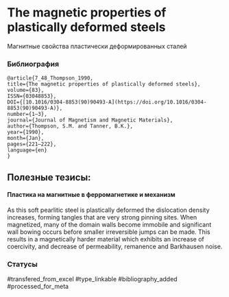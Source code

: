 # The magnetic properties of plastically deformed steels
 
Магнитные свойства пластически деформированных сталей

### Библиография
```
@article{7_48_Thompson_1990,
title={The magnetic properties of plastically deformed steels},
volume={83},
ISSN={03048853},
DOI={[10.1016/0304-8853(90)90493-A](https://doi.org/10.1016/0304-8853(90)90493-A)},
number={1–3},
journal={Journal of Magnetism and Magnetic Materials},
author={Thompson, S.M. and Tanner, B.K.},
year={1990},
month={Jan},
pages={221–222},
language={en}
}
```

## Полезные тезисы:
#### Пластика на магнитные в ферромагнетике и механизм
As this soft pearlitic steel is plastically deformed the dislocation density increases, forming tangles that are very strong pinning sites. When magnetized, many of
the domain walls become immobile and significant wall bowing occurs before smaller irreversible jumps can be made. This results in a magnetically harder material
which exhibits an increase of coercivity, and decrease of permeability, remanence and Barkhausen noise.

### Статусы
#transfered_from_excel 
#type_linkable 
#bibliography_added
#processed_for_meta
